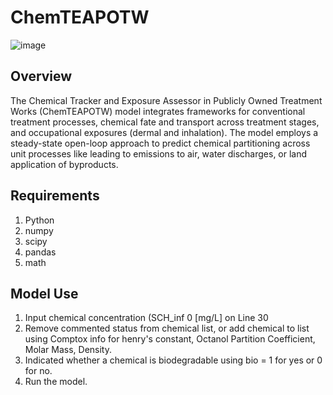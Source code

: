 # ChemTEAPOTW

![image](https://github.com/user-attachments/assets/6e8bc267-effa-4165-a5eb-7382fde270e6)


## Overview
The Chemical Tracker and Exposure Assessor in Publicly Owned Treatment Works (ChemTEAPOTW) model integrates frameworks for conventional treatment processes, chemical fate and transport across treatment stages, and occupational exposures (dermal and inhalation). The model employs a steady-state open-loop approach to predict chemical partitioning across unit processes like leading to emissions to air, water discharges, or land application of byproducts.

## Requirements
1. Python
2. numpy
3. scipy
4. pandas
5. math

## Model Use
1. Input chemical concentration (SCH_inf 0 [mg/L] on Line 30
2. Remove commented status from chemical list, or add chemical to list using Comptox info for henry's constant, Octanol Partition Coefficient, Molar Mass, Density.
3. Indicated whether a chemical is biodegradable using bio = 1 for yes or 0 for no.
4. Run the model.
